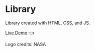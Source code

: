 # Library

Library created with HTML, CSS, and JS.

[Live Demo](https://zoekurtzer.github.io/sign-up-form/) :point_left:

Logo credits: NASA
